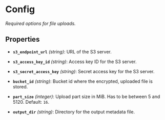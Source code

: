 # Config


*Required options for file uploads.*


## Properties


- **`s3_endpoint_url`** *(string)*: URL of the S3 server.

- **`s3_access_key_id`** *(string)*: Access key ID for the S3 server.

- **`s3_secret_access_key`** *(string)*: Secret access key for the S3 server.

- **`bucket_id`** *(string)*: Bucket id where the encrypted, uploaded file is stored.

- **`part_size`** *(integer)*: Upload part size in MiB. Has to be between 5 and 5120. Default: `16`.

- **`output_dir`** *(string)*: Directory for the output metadata file.

